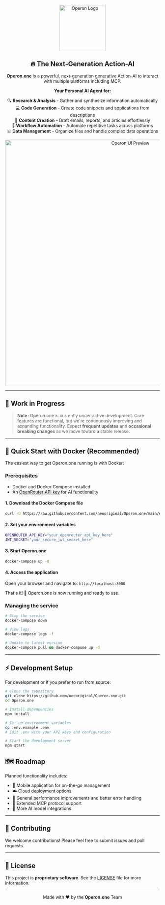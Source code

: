 <p align="center">
  <img src="https://github.com/user-attachments/assets/dab2bc2d-bc0d-4122-a68a-a6a770dc0b8a" alt="Operon Logo" width="150"/>
</p> 

<h2 align="center">🔥 The Next-Generation Action-AI</h2>

<p align="center">
  <strong>Operon.one</strong> is a powerful, next-generation generative Action-AI to interact with multiple platforms including MCP.
</p>

<p align="center">
  <strong>Your Personal AI Agent for:</strong>
</p>

<p align="center">
  🔍 <strong>Research & Analysis</strong> - Gather and synthesize information automatically<br>
  💻 <strong>Code Generation</strong> - Create code snippets and applications from descriptions<br>
  📝 <strong>Content Creation</strong> - Draft emails, reports, and articles effortlessly<br>
  🔄 <strong>Workflow Automation</strong> - Automate repetitive tasks across platforms<br>
  📊 <strong>Data Management</strong> - Organize files and handle complex data operations
</p>

<p align="center">
  <img src="https://github.com/user-attachments/assets/c5b1cb77-f0f6-4eed-8116-b9fe64b48cc1" alt="Operon UI Preview" width="800"/>
</p>

---

## 🚧 Work in Progress

> **Note:** Operon.one is currently under active development.
> Core features are functional, but we're continuously improving and expanding functionality.
> Expect **frequent updates** and **occasional breaking changes** as we move toward a stable release.

---

## 🚀 Quick Start with Docker (Recommended)

The easiest way to get Operon.one running is with Docker:

### Prerequisites
- Docker and Docker Compose installed
- An [OpenRouter API key](https://openrouter.ai/) for AI functionality

#### 1. Download the Docker Compose file
```bash
curl -O https://raw.githubusercontent.com/neooriginal/Operon.one/main/docker-compose.yml
```

#### 2. Set your environment variables
```bash
OPENROUTER_API_KEY="your_openrouter_api_key_here"
JWT_SECRET="your_secure_jwt_secret_here"
```

#### 3. Start Operon.one
```bash
docker-compose up -d
```

#### 4. Access the application
Open your browser and navigate to: `http://localhost:3000`

That's it! 🎉 Operon.one is now running and ready to use.

### Managing the service
```bash
# Stop the service
docker-compose down

# View logs
docker-compose logs -f

# Update to latest version
docker-compose pull && docker-compose up -d
```

---

## ⚡ Development Setup

For development or if you prefer to run from source:

```bash
# Clone the repository
git clone https://github.com/neooriginal/Operon.one.git
cd Operon.one

# Install dependencies
npm install

# Set up environment variables
cp .env.example .env
# Edit .env with your API keys and configuration

# Start the development server
npm start
```

## 🗺️ Roadmap

Planned functionality includes:

- 📱 Mobile application for on-the-go management
- ☁️ Cloud deployment options
- 🚀 General performance improvements and better error handling
- 🔌 Extended MCP protocol support
- 🤖 More AI model integrations

---

## 🤝 Contributing

We welcome contributions! Please feel free to submit issues and pull requests.

---

## 📜 License

This project is **proprietary software**.
See the [LICENSE](LICENSE) file for more information.

---

<p align="center">
  Made with ❤️ by the <strong>Operon.one</strong> Team
</p>
